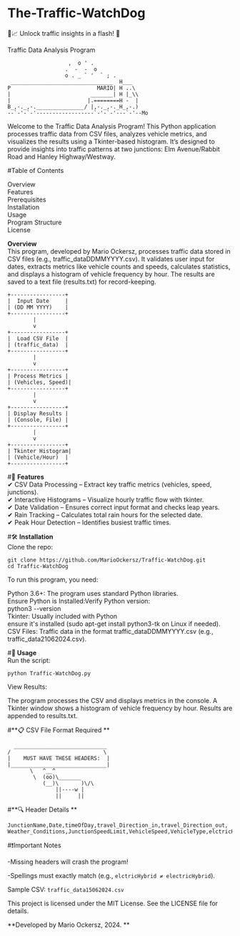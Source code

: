 # __The-Traffic-WatchDog__
🚦📈 Unlock traffic insights in a flash! 🚛

Traffic Data Analysis Program
```
                   ,  o ' .
                  .  -  -  o
                  o . _ ` '  ` ; .
 ________________________________  H___
P                           MARIO| H ..\
|                         _______| H |_\\
|                        |.========H -  |
B_,-._,-._______________/ |,-._,-._H_,-.)
--`-'-`-'------------------`-'-`-'---`-'--Mo⠀⠀⠀⠀

```

Welcome to the Traffic Data Analysis Program! This Python application processes traffic data from CSV files, analyzes vehicle metrics, and visualizes the results using a Tkinter-based histogram. It’s designed to provide insights into traffic patterns at two junctions: Elm Avenue/Rabbit Road and Hanley Highway/Westway.

#Table of Contents

Overview  
Features  
Prerequisites  
Installation  
Usage  
Program Structure     
License  

**Overview**    
This program, developed by Mario Ockersz, processes traffic data stored in CSV files (e.g., traffic_dataDDMMYYYY.csv). It validates user input for dates, extracts metrics like vehicle counts and speeds, calculates statistics, and displays a histogram of vehicle frequency by hour. The results are saved to a text file (results.txt) for record-keeping.
```
+-----------------+
|  Input Date     |
| (DD MM YYYY)    |
+-----------------+
        |
        v
+-----------------+
|  Load CSV File  |
| (traffic_data)  |
+-----------------+
        |
        v
+-----------------+
| Process Metrics |
| (Vehicles, Speed)|
+-----------------+
        |
        v
+-----------------+
| Display Results |
| (Console, File) |
+-----------------+
        |
        v
+-----------------+
| Tkinter Histogram|
| (Vehicle/Hour)  |
+-----------------+
```

#📌 **Features**  
✔ CSV Data Processing – Extract key traffic metrics (vehicles, speed, junctions).  
✔ Interactive Histograms – Visualize hourly traffic flow with tkinter.  
✔ Date Validation – Ensures correct input format and checks leap years.  
✔ Rain Tracking – Calculates total rain hours for the selected date.  
✔ Peak Hour Detection – Identifies busiest traffic times.  

  
#🛠 **Installation**    
Clone the repo:
```
git clone https://github.com/MarioOckersz/Traffic-WatchDog.git
cd Traffic-WatchDog
```
To run this program, you need:  

Python 3.6+: The program uses standard Python libraries.  
Ensure Python is Installed:Verify Python version:  
python3 --version  
Tkinter: Usually included with Python  
ensure it's installed (sudo apt-get install python3-tk on Linux if needed).  
CSV Files: Traffic data in the format traffic_dataDDMMYYYY.csv (e.g., traffic_data21062024.csv).  

#**🚀 Usage**  
Run the script:
```
python Traffic-WatchDog.py
```
View Results:  

The program processes the CSV and displays metrics in the console.
A Tkinter window shows a histogram of vehicle frequency by hour.
Results are appended to results.txt.

#**📋 CSV File Format Required
**
```
  _____________________________
/                             \
|    MUST HAVE THESE HEADERS:  |
|______________________________|
       \   ^__^
        \  (oo)\_______
           (__)\       )\/\
               ||----w |
               ||     ||
```
#**🔍 Header Details
**
```
JunctionName,Date,timeOfDay,travel_Direction_in,travel_Direction_out,
Weather_Conditions,JunctionSpeedLimit,VehicleSpeed,VehicleType,elctricHybrid
```
#❗Important Notes  

-Missing headers will crash the program!

-Spellings must exactly match (e.g., ```elctricHybrid ≠ electricHybrid```).

Sample CSV: ```traffic_data15062024.csv```

This project is licensed under the MIT License. See the LICENSE file for details.

**Developed by Mario Ockersz, 2024.
**
